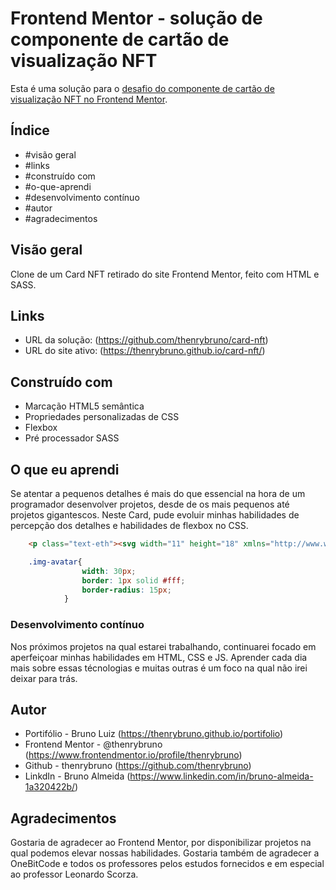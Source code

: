 # Frontend Mentor - solução de componente de cartão de visualização NFT

Esta é uma solução para o [desafio do componente de cartão de visualização NFT no Frontend Mentor](https://www.frontendmentor.io/challenges/nft-preview-card-component-SbdUL_w0U).

## Índice

- #visão geral
- #links
- #construído com
- #o-que-aprendi
- #desenvolvimento contínuo
- #autor
- #agradecimentos

## Visão geral

Clone de um Card NFT retirado do site Frontend Mentor, feito com HTML e SASS.

## Links

- URL da solução: (https://github.com/thenrybruno/card-nft)
- URL do site ativo: (https://thenrybruno.github.io/card-nft/)

## Construído com

- Marcação HTML5 semântica
- Propriedades personalizadas de CSS
- Flexbox
- Pré processador SASS

## O que eu aprendi

Se atentar a pequenos detalhes é mais do que essencial na hora de um programador desenvolver projetos, desde de os mais pequenos até projetos gigantescos. Neste Card, pude evoluir minhas habilidades de percepção dos detalhes e habilidades de flexbox no CSS.

```html
    <p class="text-eth"><svg width="11" height="18" xmlns="http://www.w3.org/2000/svg"><path d="M11 10.216 5.5 18 0 10.216l5.5 3.263 5.5-3.262ZM5.5 0l5.496 9.169L5.5 12.43 0 9.17 5.5 0Z" fill="#00FFF8"/></svg> 0,041 ETH </p>
```
``` scss
    .img-avatar{
                width: 30px;
                border: 1px solid #fff;
                border-radius: 15px;
            }
```

### Desenvolvimento contínuo

Nos próximos projetos na qual estarei trabalhando, continuarei focado em aperfeiçoar minhas habilidades em HTML, CSS e JS. Aprender cada dia mais sobre essas técnologias e muitas outras é um foco na qual não irei deixar para trás.

## Autor

- Portifólio - Bruno Luiz (https://thenrybruno.github.io/portifolio)
- Frontend Mentor - @thenrybruno (https://www.frontendmentor.io/profile/thenrybruno)
- Github - thenrybruno (https://github.com/thenrybruno)
- LinkdIn - Bruno Almeida (https://www.linkedin.com/in/bruno-almeida-1a320422b/)

## Agradecimentos

Gostaria de agradecer ao Frontend Mentor, por disponibilizar projetos na qual podemos elevar nossas habilidades. Gostaria também de agradecer a OneBitCode e todos os professores pelos estudos fornecidos e em especial ao professor Leonardo Scorza.